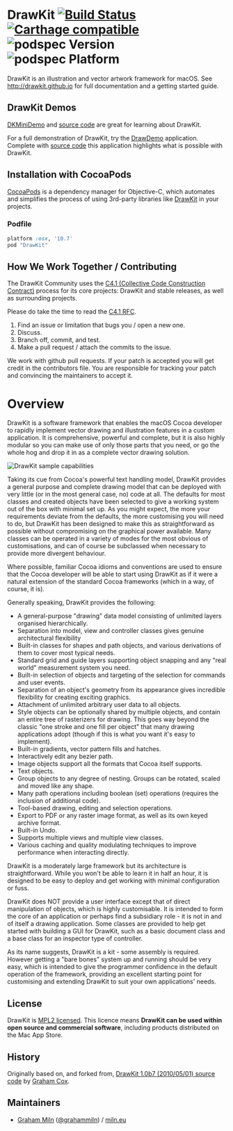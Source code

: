 # DrawKit [![Build Status](https://travis-ci.org/DrawKit/DrawKit.png?branch=master)](https://travis-ci.org/DrawKit/DrawKit) [![Carthage compatible](https://img.shields.io/badge/Carthage-compatible-4BC51D.svg?style=flat)](https://github.com/Carthage/Carthage) ![podspec Version](https://cocoapod-badges.herokuapp.com/v/DrawKit/badge.png) ![podspec Platform](https://cocoapod-badges.herokuapp.com/p/DrawKit/badge.png)

DrawKit is an illustration and vector artwork framework for macOS. See http://drawkit.github.io for full documentation and a getting started guide.

## DrawKit Demos

[DKMiniDemo](https://github.com/DrawKit/legacy-DrawKit-mini-demo/releases/download/v1.5/DKMiniDemo-1.5.zip) and [source code](https://github.com/DrawKit/legacy-DrawKit-mini-demo)  are great for learning about DrawKit.

For a full demonstration of DrawKit, try the [DrawDemo](https://github.com/DrawKit/legacy-DrawKit-demo/releases/download/1.0b7/DrawDemo_app_b7.zip) application. Complete with [source code](https://github.com/DrawKit/legacy-DrawKit-demo) this application highlights what is possible with DrawKit.

## Installation with CocoaPods

[CocoaPods](https://cocoapods.org) is a dependency manager for Objective-C, which automates and simplifies the process of using 3rd-party libraries like [DrawKit](https://drawkit.github.io/) in your projects.

### Podfile

```ruby
platform :osx, '10.7'
pod "DrawKit"
```

## How We Work Together / Contributing

The DrawKit Community uses the [C4.1 (Collective Code Construction Contract)](http://rfc.zeromq.org/spec:22) process for its core projects: DrawKit and stable releases, as well as surrounding projects.

Please do take the time to read the [C4.1 RFC](http://rfc.zeromq.org/spec:22).

1. Find an issue or limitation that bugs you / open a new one.
2. Discuss.
3. Branch off, commit, and test.
4. Make a pull request / attach the commits to the issue.

We work with github pull requests. If your patch is accepted you will get credit in the contributors file. You are responsible for tracking your patch and convincing the maintainers to accept it.

# Overview

DrawKit is a software framework that enables the macOS Cocoa developer to rapidly implement vector drawing and illustration features in a custom application. It is comprehensive, powerful and complete, but it is also highly modular so you can make use of only those parts that you need, or go the whole hog and drop it in as a complete vector drawing solution.

![DrawKit sample capabilities](https://raw.githubusercontent.com/DrawKit/DrawKit/master/documentation/drawkit-sample-capabilities.png)

Taking its cue from Cocoa's powerful text handling model, DrawKit provides a general purpose and complete drawing model that can be deployed with very little (or in the most general case, no) code at all. The defaults for most classes and created objects have been selected to give a working system out of the box with minimal set up. As you might expect, the more your requirements deviate from the defaults, the more customising you will need to do, but DrawKit has been designed to make this as straightforward as possible without compromising on the graphical power available. Many classes can be operated in a variety of modes for the most obvious of customisations, and can of course be subclassed when necessary to provide more divergent behaviour.

Where possible, familiar Cocoa idioms and conventions are used to ensure that the Cocoa developer will be able to start using DrawKit as if it were a natural extension of the standard Cocoa frameworks (which in a way, of course, it is).

Generally speaking, DrawKit provides the following:

* A general-purpose "drawing" data model consisting of unlimited layers organised hierarchically.
* Separation into model, view and controller classes gives genuine architectural flexibility
* Built-in classes for shapes and path objects, and various derivations of them to cover most typical needs.
* Standard grid and guide layers supporting object snapping and any "real world" measurement system you need.
* Built-in selection of objects and targeting of the selection for commands and user events.
* Separation of an object's geometry from its appearance gives incredible flexibility for creating exciting graphics.
* Attachment of unlimited arbitrary user data to all objects.
* Style objects can be optionally shared by multiple objects, and contain an entire tree of rasterizers for drawing. This goes way beyond the classic "one stroke and one fill per object" that many drawing applications adopt (though if this is what you want it's easy to implement).
* Built-in gradients, vector pattern fills and hatches.
* Interactively edit any bezier path.
* Image objects support all the formats that Cocoa itself supports.
* Text objects.
* Group objects to any degree of nesting. Groups can be rotated, scaled and moved like any shape.
* Many path operations including boolean (set) operations (requires the inclusion of additional code).
* Tool-based drawing, editing and selection operations.
* Export to PDF or any raster image format, as well as its own keyed archive format.
* Built-in Undo.
* Supports multiple views and multiple view classes.
* Various caching and quality modulating techniques to improve performance when interacting directly.

DrawKit is a moderately large framework but its architecture is straightforward. While you won't be able to learn it in half an hour, it is designed to be easy to deploy and get working with minimal configuration or fuss.

DrawKit does NOT provide a user interface except that of direct manipulation of objects, which is highly customisable. It is intended to form the core of an application or perhaps find a subsidiary role - it is not in and of itself a drawing application. Some classes are provided to help get started with building a GUI for DrawKit, such as a basic document class and a base class for an inspector type of controller.

As its name suggests, DrawKit is a kit - some assembly is required. However getting a "bare bones" system up and running should be very easy, which is intended to give the programmer confidence in the default operation of the framework, providing an excellent starting point for customising and extending DrawKit to suit your own applications' needs.

## License

DrawKit is [MPL2 licensed](https://github.com/DrawKit/DrawKit/blob/master/LICENSE.txt). This licence means **DrawKit can be used within open source and commercial software**, including products distributed on the Mac App Store.

## History

Originally based on, and forked from, [DrawKit 1.0b7 (2010/05/01) source code](http://www.apptree.net/drawkitmain.htm) by [Graham Cox](http://apptree.net/about.htm).

## Maintainers

 - [Graham Miln](https://github.com/grahammiln) ([@grahammiln](https://twitter.com/grahammiln)) / [miln.eu](https://miln.eu)
